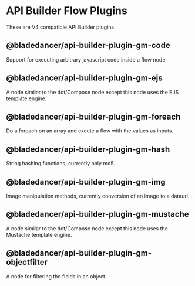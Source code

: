 # API Builder Flow Plugins

These are V4 compatible API Builder plugins.

## @bladedancer/api-builder-plugin-gm-code

Support for executing arbitrary javascript code inside a flow node.

## @bladedancer/api-builder-plugin-gm-ejs

A node similar to the dot/Compose node except this node  uses the EJS template engine.

## @bladedancer/api-builder-plugin-gm-foreach

Do a foreach on an array and excute a flow with the values as inputs.

## @bladedancer/api-builder-plugin-gm-hash

String hashing functions, currently only md5.

## @bladedancer/api-builder-plugin-gm-img

Image manipulation methods, currently conversion of an image to a datauri.

## @bladedancer/api-builder-plugin-gm-mustache

A node similar to the dot/Compose node except this node  uses the Mustache template engine.

## @bladedancer/api-builder-plugin-gm-objectfilter

A node for filtering the fields in an object.
